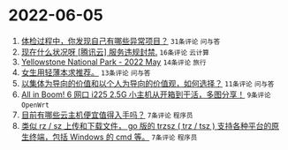 # 2022-06-05

1. [体检过程中，你发现自己有哪些异常项目？](https://www.v2ex.com/t/857329) `31条评论` `问与答`
1. [现在什么状况呀 [腾讯云] 服务违规封禁.](https://www.v2ex.com/t/857334) `16条评论` `云计算`
1. [Yellowstone National Park - 2022 May](https://www.v2ex.com/t/857323) `14条评论` `旅行`
1. [女生用轻薄本求推荐。](https://www.v2ex.com/t/857325) `13条评论` `问与答`
1. [以集体为导向的价值和以个人为导向的价值观，如何选择？](https://www.v2ex.com/t/857341) `11条评论` `问与答`
1. [All in Boom! 6 网口 i225 2.5G 小主机从开箱到干活，多图分享！](https://www.v2ex.com/t/857328) `9条评论` `OpenWrt`
1. [目前有哪些云主机便宜值得入手吗？](https://www.v2ex.com/t/857342) `7条评论` `程序员`
1. [类似 rz / sz 上传和下载文件， go 版的 trzsz ( trz / tsz ) 支持各种平台的原生终端，包括 Windows 的 cmd 等。](https://www.v2ex.com/t/857337) `7条评论` `程序员`
